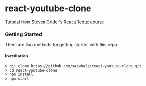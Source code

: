 # react-youtube-clone


Tutorial from Steven Grider's [React/Redux course](https://www.udemy.com/react-redux/)

### Getting Started

There are two methods for getting started with this repo.

#### Installation

```
> git clone https://github.com/nazwhale/react-youtube-clone.git
> cd react-youtube-clone
> npm install
> npm start
```

